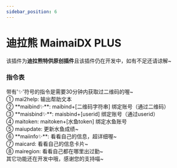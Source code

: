 ```yaml
---
sidebar_position: 6
---
```


# 迪拉熊 MaimaiDX PLUS
该插件为**迪拉熊特供原创插件**且该插件仍在开发中，如有不足还请谅解~

### 指令表

<p>带有'✨'符号的指令是需要30分钟内获取过二维码的喔~</br>
① mai2help: 输出帮助文本</br>
② **maibind✨**: maibind+[二维码字符串] 绑定账号（通过二维码）</br>
③ **maisbind✨**: maisbind+[userid] 绑定账号（通过userid）</br>
④ maitoken: maitoken+[水鱼token] 绑定水鱼账号</br>
⑤ maiupdate: 更新水鱼成绩~</br>
⑥ **maiinfo✨**: 看看自己的信息，超详细喔~</br>
⑦ maicard: 看看自己的信息卡片~</br>
⑧ mairegion: 看看自己都在哪里出过勤~</br>
其它功能还在开发中哦，感谢您的支持喵~</br><p>
